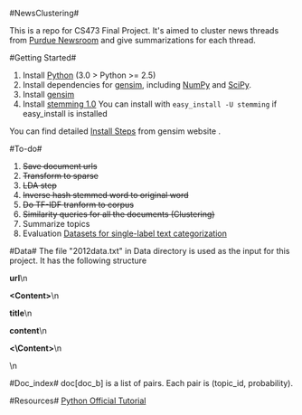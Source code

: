 #NewsClustering#

This is a repo for CS473 Final Project. It's aimed to cluster news threads from [Purdue Newsroom](http://www.purdue.edu/newsroom/) and give summarizations for each thread.

#Getting Started#
1. Install [Python](http://www.python.org) (3.0 > Python >= 2.5)
2. Install dependencies for [gensim](http://radimrehurek.com/gensim/index.html), including [NumPy](http://sourceforge.net/projects/numpy/files/) and [SciPy](http://sourceforge.net/projects/scipy/files/). 
3. Install [gensim](http://radimrehurek.com/gensim/index.html)
4. Install [stemming 1.0](https://pypi.python.org/pypi/stemming/1.0) You can install with `easy_install -U stemming` if easy_install is installed

You can find detailed [Install Steps](http://radimrehurek.com/gensim/install.html) from gensim website .

#To-do#
1. ~~Save document urls~~
2. ~~Transform to sparse~~
3. ~~LDA step~~
4. ~~Inverse hash stemmed word to original word~~
5. ~~Do TF-IDF tranform to corpus~~
6. ~~Similarity queries for all the documents (Clustering)~~
7. Summarize topics
8. Evaluation [Datasets for single-label text categorization](http://web.ist.utl.pt/~acardoso/datasets/)

#Data#
The file "2012data.txt" in Data directory is used as the input for this project. It has the following structure

__url__\n

__\<Content>__\n

__title__\n

__content__\n

__\<\Content>__\n

\n

#Doc_index#
doc[doc_b] is a list of pairs. Each pair is (topic_id, probability).


#Resources#
[Python Official Tutorial](http://docs.python.org/2/tutorial/index.html)
